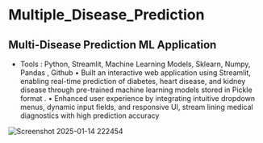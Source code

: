 # Multiple_Disease_Prediction

 ## Multi-Disease Prediction ML Application
 - Tools : Python, Streamlit, Machine Learning Models, Sklearn, Numpy, Pandas , Github 
• Built an interactive web application using Streamlit, enabling real-time prediction of diabetes, heart disease, and kidney
 disease through pre-trained machine learning models stored in Pickle format .
• Enhanced user experience by integrating intuitive dropdown menus, dynamic input fields, and responsive UI, stream
lining medical diagnostics with high prediction accuracy



![Screenshot 2025-01-14 222454](https://github.com/user-attachments/assets/808264f4-9ec6-42c1-83df-5f45fa6698c0)
